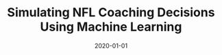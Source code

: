 ---
title: "Simulating NFL Coaching Decisions Using Machine Learning"
collection: talks
type: "Talk"
permalink: /talks/2020_simulating_nfl
venue: "Computational Modeling II final project presentation"
date: 2020-01-01
location: "East Lansing, MI"
---